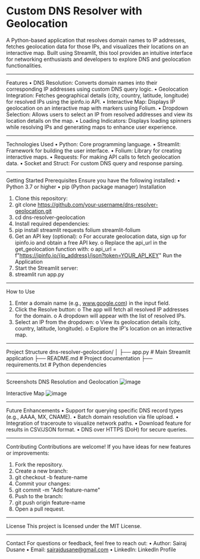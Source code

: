 # Custom DNS Resolver with Geolocation

A Python-based application that resolves domain names to IP addresses, fetches geolocation data for those IPs, and visualizes their locations on an interactive map. Built using Streamlit, this tool provides an intuitive interface for networking enthusiasts and developers to explore DNS and geolocation functionalities.
________________________________________
Features
•	DNS Resolution: Converts domain names into their corresponding IP addresses using custom DNS query logic.
•	Geolocation Integration: Fetches geographical details (city, country, latitude, longitude) for resolved IPs using the ipinfo.io API.
•	Interactive Map: Displays IP geolocation on an interactive map with markers using Folium.
•	Dropdown Selection: Allows users to select an IP from resolved addresses and view its location details on the map.
•	Loading Indicators: Displays loading spinners while resolving IPs and generating maps to enhance user experience.
________________________________________
Technologies Used
•	Python: Core programming language.
•	Streamlit: Framework for building the user interface.
•	Folium: Library for creating interactive maps.
•	Requests: For making API calls to fetch geolocation data.
•	Socket and Struct: For custom DNS query and response parsing.
________________________________________
Getting Started
Prerequisites
Ensure you have the following installed:
•	Python 3.7 or higher
•	pip (Python package manager)
Installation
1.	Clone this repository:
2.	git clone https://github.com/your-username/dns-resolver-geolocation.git
3.	cd dns-resolver-geolocation
4.	Install required dependencies:
5.	pip install streamlit requests folium streamlit-folium
6.	Get an API key (optional):
o	For accurate geolocation data, sign up for ipinfo.io and obtain a free API key.
o	Replace the api_url in the get_geolocation function with: 
o	api_url = f"https://ipinfo.io/{ip_address}/json?token=YOUR_API_KEY"
Run the Application
1.	Start the Streamlit server:
2.	streamlit run app.py
________________________________________
How to Use
1.	Enter a domain name (e.g., www.google.com) in the input field.
2.	Click the Resolve button: 
o	The app will fetch all resolved IP addresses for the domain.
o	A dropdown will appear with the list of resolved IPs.
3.	Select an IP from the dropdown: 
o	View its geolocation details (city, country, latitude, longitude).
o	Explore the IP's location on an interactive map.
________________________________________
Project Structure
dns-resolver-geolocation/
│
├── app.py                   # Main Streamlit application
├── README.md                # Project documentation
├── requirements.txt         # Python dependencies
________________________________________
Screenshots
DNS Resolution and Geolocation
  ![image](https://github.com/user-attachments/assets/6549c458-08e1-4f07-bf24-326f78fc3f13)

Interactive Map
  ![image](https://github.com/user-attachments/assets/fd544cb5-535e-4c77-ac20-ec59a6bf9e40)

________________________________________
Future Enhancements
•	Support for querying specific DNS record types (e.g., AAAA, MX, CNAME).
•	Batch domain resolution via file upload.
•	Integration of traceroute to visualize network paths.
•	Download feature for results in CSV/JSON format.
•	DNS over HTTPS (DoH) for secure queries.
________________________________________
Contributing
Contributions are welcome! If you have ideas for new features or improvements:
1.	Fork the repository.
2.	Create a new branch: 
3.	git checkout -b feature-name
4.	Commit your changes: 
5.	git commit -m "Add feature-name"
6.	Push to the branch: 
7.	git push origin feature-name
8.	Open a pull request.
________________________________________
License
This project is licensed under the MIT License.
________________________________________
Contact
For questions or feedback, feel free to reach out:
•	Author: Sairaj Dusane
•	Email: sairajdusane@gmail.com
•	LinkedIn: LinkedIn Profile

